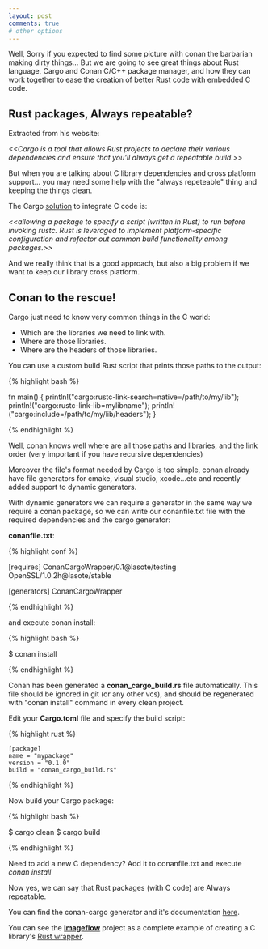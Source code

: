 ```yaml
---
layout: post
comments: true
# other options
---
```


Well, Sorry if you expected to find some picture with conan the barbarian making dirty things...
But we are going to see great things about Rust language, Cargo and Conan C/C++ package manager, and how they can work 
together to ease the creation of better Rust code with embedded C code. 

<h2 class="section-heading">Rust packages, Always repeatable?</h2>

Extracted from his website:

   *<<Cargo is a tool that allows Rust projects to declare their various dependencies and ensure that you’ll always get a repeatable build.>>*

But when you are talking about C library dependencies and cross platform support... 
you may need some help with the "always repeteable" thing and keeping the things clean.


The Cargo <a href="http://doc.crates.io/build-script.html">solution</a> to integrate C code is:
 
 *<<allowing a package to specify a script (written in Rust) to run before invoking rustc. Rust is leveraged to implement platform-specific configuration and refactor out common build functionality among packages.>>*

And we really think that is a good approach, but also a big problem if we want to keep our library cross platform.

<h2 class="section-heading">Conan to the rescue!</h2>

Cargo just need to know very common things in the C world:

- Which are the libraries we need to link with.
- Where are those libraries.
- Where are the headers of those libraries.

You can use a custom build Rust script that prints those paths to the output:


{% highlight bash %}

  
fn main() {
    println!("cargo:rustc-link-search=native=/path/to/my/lib");
    println!("cargo:rustc-link-lib=mylibname");
    println!("cargo:include=/path/to/my/lib/headers");
}


{% endhighlight %}


Well, conan knows well where are all those paths and libraries, and the link order (very important if you have recursive dependencies)

Moreover the file's format needed by Cargo is too simple, conan already have file generators for cmake, visual studio, xcode...etc
and recently added support to dynamic generators.

With dynamic generators we can require a generator in the same way we require a conan package, 
so we can write our conanfile.txt file with the required dependencies and the cargo generator:

**conanfile.txt**:

{% highlight conf %}

[requires]
ConanCargoWrapper/0.1@lasote/testing
OpenSSL/1.0.2h@lasote/stable

[generators]
ConanCargoWrapper

{% endhighlight %}

and execute conan install:


{% highlight bash %}

 $ conan install 

{% endhighlight %}


Conan has been generated a **conan_cargo_build.rs** file automatically. 
This file should be ignored in git (or any other vcs), and should be regenerated with "conan install" command in every clean project.

Edit your **Cargo.toml** file and specify the build script:

{% highlight rust %}

    [package]
	name = "mypackage"
	version = "0.1.0"
	build = "conan_cargo_build.rs"
	
{% endhighlight %}



Now build your Cargo package:

{% highlight bash %}

 $ cargo clean
 $ cargo build

{% endhighlight %}


Need to add a new C dependency? Add it to conanfile.txt and execute *conan install*

Now yes, we can say that Rust packages (with C code) are Always repeatable.


You can find the conan-cargo generator and it's documentation <a href="https://github.com/lasote/conan-cargo-wrapper-generator">here</a>.

You can see the <a href="https://github.com/imazen/imageflow">**Imageflow**</a> project as a complete example of creating a C library's <a href="https://github.com/imazen/imageflow/tree/master/wrappers/server">Rust wrapper</a>.



